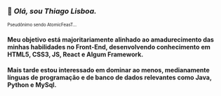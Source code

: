 ### 👋 *Olá, sou Thiago Lisboa.*
<sub><sup>Pseudônimo sendo AtomicFeasT...</sup></sub> 
#### Meu objetivo está majoritariamente alinhado ao amadurecimento das minhas habilidades no Front-End, desenvolvendo conhecimento em HTML5, CSS3, JS, React e Algum Framework. 
#### Mais tarde estou interessado em dominar ao menos, medianamente línguas de programação e de banco de dados relevantes como Java, Python e MySql.
